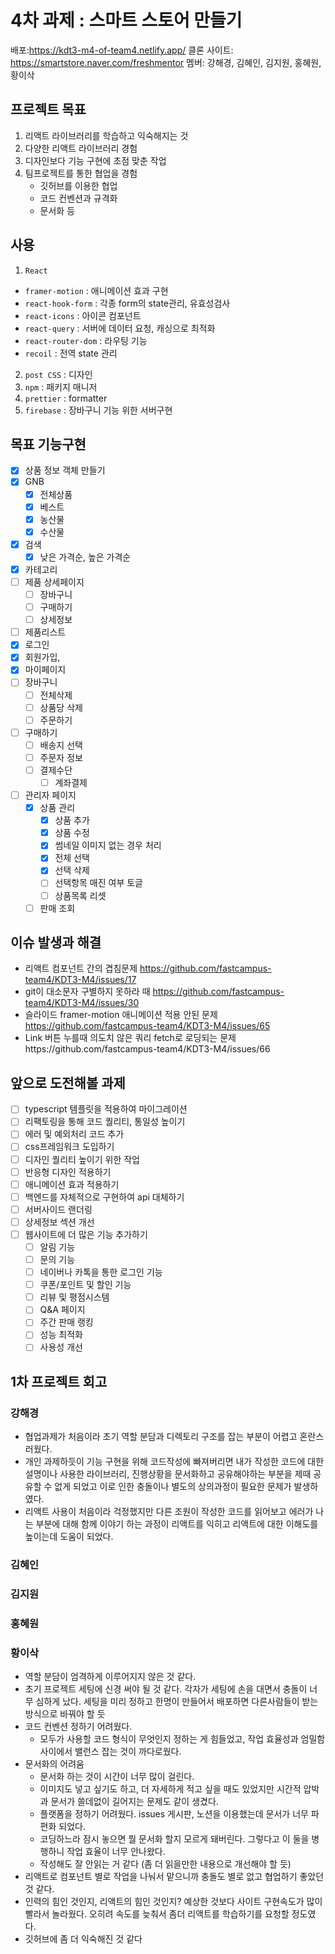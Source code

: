 # 4차 과제 : 스마트 스토어 만들기

배포:https://kdt3-m4-of-team4.netlify.app/
클론 사이트: https://smartstore.naver.com/freshmentor
멤버: 강해경, 김혜인, 김지원, 홍혜원, 황이삭

## 프로젝트 목표

1. 리액트 라이브러리를 학습하고 익숙해지는 것
2. 다양한 리액트 라이브러리 경험
3. 디자인보다 기능 구현에 초점 맞춘 작업
4. 팀프로젝트를 통한 협업을 경험
   - 깃허브를 이용한 협업
   - 코드 컨벤션과 규격화
   - 문서화 등

## 사용

1. `React`

- `framer-motion` : 애니메이션 효과 구현
- `react-hook-form` : 각종 form의 state관리, 유효성검사
- `react-icons` : 아이콘 컴포넌트
- `react-query` : 서버에 데이터 요청, 캐싱으로 최적화
- `react-router-dom` : 라우팅 기능
- `recoil` : 전역 state 관리

2. `post CSS` : 디자인
3. `npm` : 패키지 매니저
4. `prettier` : formatter
5. `firebase` : 장바구니 기능 위한 서버구현

## 목표 기능구현

- [x] 상품 정보 객체 만들기
- [x] GNB
  - [x] 전체상품
  - [x] 베스트
  - [x] 농산물
  - [x] 수산물
- [x] 검색
  - [x] 낮은 가격순, 높은 가격순
- [x] 카테고리
- [ ] 제품 상세페이지
  - [ ] 장바구니
  - [ ] 구매하기
  - [ ] 상세정보
- [ ] 제품리스트
- [x] 로그인
- [x] 회원가입,
- [x] 마이페이지
- [ ] 장바구니
  - [ ] 전체삭제
  - [ ] 상품당 삭제
  - [ ] 주문하기
- [ ] 구매하기
  - [ ] 배송지 선택
  - [ ] 주문자 정보
  - [ ] 결제수단
    - [ ] 계좌결제
- [ ] 관리자 페이지
  - [x] 상품 관리
    - [x] 상품 추가
    - [x] 상품 수정
    - [x] 썸네일 이미지 없는 경우 처리
    - [x] 전체 선택
    - [x] 선택 삭제
    - [ ] 선택항목 매진 여부 토글
    - [ ] 상품목록 리셋
  - [ ] 판매 조회

## 이슈 발생과 해결

- 리액트 컴포넌트 간의 겹침문제 https://github.com/fastcampus-team4/KDT3-M4/issues/17
- git이 대소문자 구별하지 못하라 때 https://github.com/fastcampus-team4/KDT3-M4/issues/30
- 슬라이드 framer-motion 애니메이션 적용 안된 문제 https://github.com/fastcampus-team4/KDT3-M4/issues/65
- Link 버튼 누를때 의도치 않은 쿼리 fetch로 로딩되는 문제https://github.com/fastcampus-team4/KDT3-M4/issues/66

## 앞으로 도전해볼 과제

- [ ] typescript 템플릿을 적용하여 마이그레이션
- [ ] 리팩토링을 통해 코드 퀄리티, 통일성 높이기
- [ ] 에러 및 예외처리 코드 추가
- [ ] css프레임워크 도입하기
- [ ] 디자인 퀄리티 높이기 위한 작업
- [ ] 반응형 디자인 적용하기
- [ ] 애니메이션 효과 적용하기
- [ ] 백엔드를 자체적으로 구현하여 api 대체하기
- [ ] 서버사이드 랜더링
- [ ] 상세정보 섹션 개선
- [ ] 웹사이트에 더 많은 기능 추가하기
  - [ ] 알림 기능
  - [ ] 문의 기능
  - [ ] 네이버나 카톡을 통한 로그인 기능
  - [ ] 쿠폰/포인트 및 할인 기능
  - [ ] 리뷰 및 평점시스템
  - [ ] Q&A 페이지
  - [ ] 주간 판매 랭킹
  - [ ] 성능 최적화
  - [ ] 사용성 개선

## 1차 프로젝트 회고

### 강해경

- 협업과제가 처음이라 초기 역할 분담과 디렉토리 구조를 잡는 부분이 어렵고 혼란스러웠다.
- 개인 과제하듯이 기능 구현을 위해 코드작성에 빠져버리면 내가 작성한 코드에 대한 설명이나 사용한 라이브러리, 진행상황을 문서화하고 공유해야하는 부분을 제때 공유할 수 없게 되었고 이로 인한 충돌이나 별도의 상의과정이 필요한 문제가 발생하였다.
- 리액트 사용이 처음이라 걱정했지만 다른 조원이 작성한 코드를 읽어보고 에러가 나는 부분에 대해 함께 이야기 하는 과정이 리액트를 익히고 리액트에 대한 이해도를 높이는데 도움이 되었다.

### 김혜인

### 김지원

### 홍혜원

### 황이삭

- 역할 분담이 엄격하게 이루어지지 않은 것 같다.
- 초기 프로젝트 세팅에 신경 써야 될 것 같다. 각자가 세팅에 손을 대면서 충돌이 너무 심하게 났다. 세팅을 미리 정하고 한명이 만들어서 배포하면 다른사람들이 받는 방식으로 바꿔야 할 듯
- 코드 컨벤션 정하기 어려웠다.
  - 모두가 사용할 코드 형식이 무엇인지 정하는 게 힘들었고, 작업 효율성과 엄밀함 사이에서 밸런스 잡는 것이 까다로웠다.
- 문서화의 어려움
  - 문서화 하는 것이 시간이 너무 많이 걸린다.
  - 이미지도 넣고 싶기도 하고, 더 자세하게 적고 싶을 때도 있었지만 시간적 압박과 문서가 쓸데없이 길어지는 문제도 같이 생겼다.
  - 플랫폼을 정하기 어려웠다. issues 게시판, 노션을 이용했는데 문서가 너무 파편화 되었다.
  - 코딩하느라 잠시 놓으면 뭘 문서화 할지 모르게 돼버린다. 그렇다고 이 둘을 병행하니 작업 효율이 너무 안나왔다.
  - 작성해도 잘 안읽는 거 같다 (좀 더 읽을만한 내용으로 개선해야 할 듯)
- 리액트로 컴포넌트 별로 작업을 나눠서 맡으니까 충돌도 별로 없고 협업하기 좋았던 것 같다.
- 인력의 힘인 것인지, 리액트의 힘인 것인지? 예상한 것보다 사이트 구현속도가 많이 빨라서 놀라웠다. 오히려 속도를 늦춰서 좀더 리액트를 학습하기를 요청할 정도였다.
- 깃허브에 좀 더 익숙해진 것 같다
